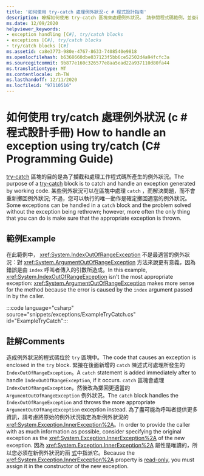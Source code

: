 ```yaml
---
title: '如何使用 try-catch 處理例外狀況-c # 程式設計指南'
description: 瞭解如何使用 try-catch 區塊來處理例外狀況。 請參閱程式碼範例，並查看其他可用的資源。
ms.date: 12/09/2020
helpviewer_keywords:
- exception handling [C#], try/catch blocks
- exceptions [C#], try/catch blocks
- try/catch blocks [C#]
ms.assetid: ca8e3773-980e-4767-8633-7408540e9818
ms.openlocfilehash: b6368660dbe037123f5bb6ce52502d4a94fcfc3a
ms.sourcegitcommit: 9b877e160c326577e8aa5ead22a937110d80fa44
ms.translationtype: MT
ms.contentlocale: zh-TW
ms.lasthandoff: 12/11/2020
ms.locfileid: "97110516"
---
```

# <a name="how-to-handle-an-exception-using-trycatch-c-programming-guide"></a><span data-ttu-id="caf53-104">如何使用 try/catch 處理例外狀況 (c # 程式設計手冊) </span><span class="sxs-lookup"><span data-stu-id="caf53-104">How to handle an exception using try/catch (C# Programming Guide)</span></span>

<span data-ttu-id="caf53-105">[try-catch](../../language-reference/keywords/try-catch.md) 區塊的目的是為了攔截和處理工作程式碼所產生的例外狀況。</span><span class="sxs-lookup"><span data-stu-id="caf53-105">The purpose of a [try-catch](../../language-reference/keywords/try-catch.md) block is to catch and handle an exception generated by working code.</span></span> <span data-ttu-id="caf53-106">某些例外狀況可以在區塊中處理 `catch` ，而解決問題，而不會重新擲回例外狀況; 不過，您可以執行的唯一動作是確定擲回適當的例外狀況。</span><span class="sxs-lookup"><span data-stu-id="caf53-106">Some exceptions can be handled in a `catch` block and the problem solved without the exception being rethrown; however, more often the only thing that you can do is make sure that the appropriate exception is thrown.</span></span>

## <a name="example"></a><span data-ttu-id="caf53-107">範例</span><span class="sxs-lookup"><span data-stu-id="caf53-107">Example</span></span>

<span data-ttu-id="caf53-108">在此範例中， <xref:System.IndexOutOfRangeException> 不是最適當的例外狀況：對 <xref:System.ArgumentOutOfRangeException> 方法來說更有意義，因為錯誤是由 `index` 呼叫者傳入的引數所造成。</span><span class="sxs-lookup"><span data-stu-id="caf53-108">In this example, <xref:System.IndexOutOfRangeException> isn't the most appropriate exception: <xref:System.ArgumentOutOfRangeException> makes more sense for the method because the error is caused by the `index` argument passed in by the caller.</span></span>

:::code language="csharp" source="snippets/exceptions/ExampleTryCatch.cs" id="ExampleTryCatch":::

## <a name="comments"></a><span data-ttu-id="caf53-109">註解</span><span class="sxs-lookup"><span data-stu-id="caf53-109">Comments</span></span>

<span data-ttu-id="caf53-110">造成例外狀況的程式碼位於 `try` 區塊中。</span><span class="sxs-lookup"><span data-stu-id="caf53-110">The code that causes an exception is enclosed in the `try` block.</span></span> <span data-ttu-id="caf53-111">緊接在後面新增的 `catch` 陳述式可處理所發生的 `IndexOutOfRangeException`。</span><span class="sxs-lookup"><span data-stu-id="caf53-111">A `catch` statement is added immediately after to handle `IndexOutOfRangeException`, if it occurs.</span></span> <span data-ttu-id="caf53-112">`catch` 區塊會處理 `IndexOutOfRangeException`，然後改為擲回更適當的 `ArgumentOutOfRangeException` 例外狀況。</span><span class="sxs-lookup"><span data-stu-id="caf53-112">The `catch` block handles the `IndexOutOfRangeException` and throws the more appropriate `ArgumentOutOfRangeException` exception instead.</span></span> <span data-ttu-id="caf53-113">為了盡可能為呼叫者提供更多資訊，請考慮將原始的例外狀況指定為新例外狀況的 <xref:System.Exception.InnerException%2A>。</span><span class="sxs-lookup"><span data-stu-id="caf53-113">In order to provide the caller with as much information as possible, consider specifying the original exception as the <xref:System.Exception.InnerException%2A> of the new exception.</span></span> <span data-ttu-id="caf53-114">因為 <xref:System.Exception.InnerException%2A> 屬性是唯讀的，所以您必須在新例外狀況的函 [式](../../properties.md#read-only)中指派它。</span><span class="sxs-lookup"><span data-stu-id="caf53-114">Because the <xref:System.Exception.InnerException%2A> property is [read-only](../../properties.md#read-only), you must assign it in the constructor of the new exception.</span></span>
